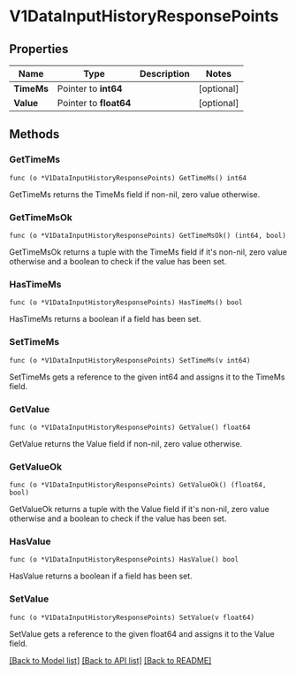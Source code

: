 # V1DataInputHistoryResponsePoints

## Properties

Name | Type | Description | Notes
------------ | ------------- | ------------- | -------------
**TimeMs** | Pointer to **int64** |  | [optional] 
**Value** | Pointer to **float64** |  | [optional] 

## Methods

### GetTimeMs

`func (o *V1DataInputHistoryResponsePoints) GetTimeMs() int64`

GetTimeMs returns the TimeMs field if non-nil, zero value otherwise.

### GetTimeMsOk

`func (o *V1DataInputHistoryResponsePoints) GetTimeMsOk() (int64, bool)`

GetTimeMsOk returns a tuple with the TimeMs field if it's non-nil, zero value otherwise
and a boolean to check if the value has been set.

### HasTimeMs

`func (o *V1DataInputHistoryResponsePoints) HasTimeMs() bool`

HasTimeMs returns a boolean if a field has been set.

### SetTimeMs

`func (o *V1DataInputHistoryResponsePoints) SetTimeMs(v int64)`

SetTimeMs gets a reference to the given int64 and assigns it to the TimeMs field.

### GetValue

`func (o *V1DataInputHistoryResponsePoints) GetValue() float64`

GetValue returns the Value field if non-nil, zero value otherwise.

### GetValueOk

`func (o *V1DataInputHistoryResponsePoints) GetValueOk() (float64, bool)`

GetValueOk returns a tuple with the Value field if it's non-nil, zero value otherwise
and a boolean to check if the value has been set.

### HasValue

`func (o *V1DataInputHistoryResponsePoints) HasValue() bool`

HasValue returns a boolean if a field has been set.

### SetValue

`func (o *V1DataInputHistoryResponsePoints) SetValue(v float64)`

SetValue gets a reference to the given float64 and assigns it to the Value field.


[[Back to Model list]](../README.md#documentation-for-models) [[Back to API list]](../README.md#documentation-for-api-endpoints) [[Back to README]](../README.md)


